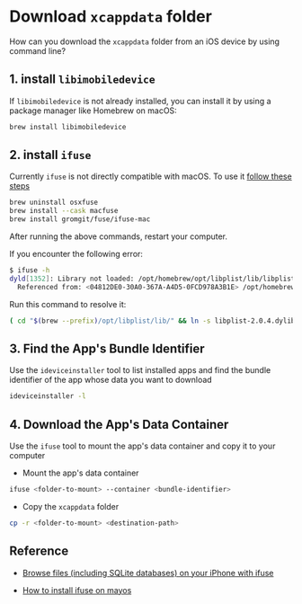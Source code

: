 # Download `xcappdata`  folder

How can you download the `xcappdata` folder from an iOS device by using command line? 



## 1. install `libimobiledevice`

If `libimobiledevice` is not already installed, you can install it by using a package manager like Homebrew on macOS:

```bash
brew install libimobiledevice
```



## 2. install `ifuse`

Currently `ifuse` is not directly compatible with macOS. To use it [follow these steps](https://gist.github.com/cbatson/01a20a44c5c1a70ed3218c32d643e65d)

```bash
brew uninstall osxfuse
brew install --cask macfuse
brew install gromgit/fuse/ifuse-mac
```

 After running the above commands, restart your computer.

If you encounter the following error:

```bash
$ ifuse -h
dyld[1352]: Library not loaded: /opt/homebrew/opt/libplist/lib/libplist-2.0.3.dylib
  Referenced from: <04812DE0-30A0-367A-A4D5-0FCD978A3B1E> /opt/homebrew/Cellar/ifuse-mac/1.1.4/bin/ifuse
```

Run this command to resolve it:

```bash
( cd "$(brew --prefix)/opt/libplist/lib/" && ln -s libplist-2.0.4.dylib libplist-2.0.3.dylib )
```



## 3. Find the App's Bundle Identifier

Use the `ideviceinstaller` tool to list installed apps and find the bundle identifier of the app whose data you want to download

```bash
ideviceinstaller -l
```



## 4. Download the App's Data Container

Use the `ifuse` tool to mount the app's data container and copy it to your computer

- Mount the app's data container

```bash
ifuse <folder-to-mount> --container <bundle-identifier>
```



- Copy the `xcappdata` folder

```bash
cp -r <folder-to-mount> <destination-path>
```



## Reference

- [Browse files (including SQLite databases) on your iPhone with ifuse](https://til.simonwillison.net/macos/ifuse-iphone)

- [How to install ifuse on mayos](https://gist.github.com/cbatson/01a20a44c5c1a70ed3218c32d643e65d)